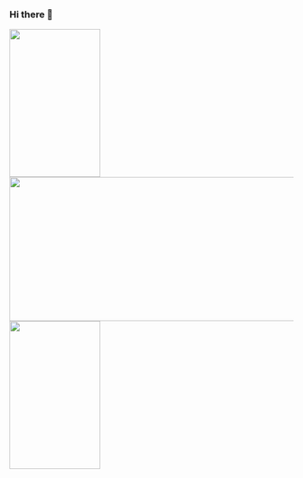 ### Hi there 👋

<!--
**1624144457/1624144457** is a ✨ _special_ ✨ repository because its `README.md` (this file) appears on your GitHub profile.

Here are some ideas to get you started:

- 🔭 I’m currently working on ...
- 🌱 I’m currently learning ...
- 👯 I’m looking to collaborate on ...
- 🤔 I’m looking for help with ...
- 💬 Ask me about ...
- 📫 How to reach me: ...
- 😄 Pronouns: ...
- ⚡ Fun fact: ...
-->
<a href="https://staging.aspecta.id/u/Test-ying1" target="_blank"><img src="https://image-generator.staging.aspecta.id/profile-share-images/generate?env=staging&username=Test-ying1&image_name=profile-interests&w=322&h=524&dpr=2" width="161" height="262" /></a>
<a href="https://staging.aspecta.id/u/stechu" target="_blank"><img src="https://image-generator.staging.aspecta.id/profile-share-images/generate?env=staging&username=stechu&image_name=profile&w=1042&h=510&dpr=2" width="521" height="255" /></a>
<a href="https://staging.aspecta.id/u/stechu" target="_blank"><img src="https://image-generator.staging.aspecta.id/profile-share-images/generate?env=staging&username=stechu&image_name=profile-achievements&w=322&h=524&dpr=2" width="161" height="262" /></a>
